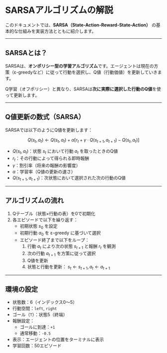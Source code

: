 # SARSAアルゴリズムの解説

このドキュメントでは、**SARSA（State-Action-Reward-State-Action）** の基本的な仕組みを実装方法とともに紹介します。

---

## SARSAとは？

SARSAは、**オンポリシー型の学習アルゴリズム**です。エージェントは現在の方策（ε-greedyなど）に従って行動を選択し、Q値（行動価値）を更新していきます。

Q学習（オフポリシー）と異なり、SARSAは**次に実際に選択した行動のQ値**を使って更新します。

---

## Q値更新の数式（SARSA）

SARSAでは以下のようにQ値を更新します：

$$
Q(s_t, a_t) \leftarrow Q(s_t, a_t) + \alpha \left[ r_t + \gamma \cdot Q(s_{t+1}, a_{t+1}) - Q(s_t, a_t) \right]
$$

- $Q(s_t, a_t)$：状態 $s_t$ において行動 $a_t$ を取ったときのQ値
- $r_t$：その行動によって得られる即時報酬
- $\gamma$：割引率（将来の報酬の影響度）
- $\alpha$：学習率（Q値の更新の速さ）
- $Q(s_{t+1}, a_{t+1})$：次状態において選択された次の行動のQ値

---

## アルゴリズムの流れ

1. Qテーブル（状態×行動の表）を0で初期化
2. 各エピソードで以下を繰り返す：
    - 初期状態 $s_0$ を設定
    - 初期行動 $a_0$ を ε-greedy に基づいて選択
    - エピソード終了まで以下をループ：
        1. 行動 $a_t$ により次の状態 $s_{t+1}$ と報酬 $r_t$ を観測
        2. 次の行動 $a_{t+1}$ を方策に従って選択
        3. Q値を更新
        4. 状態と行動を更新： $s_t \leftarrow s_{t+1}, a_t \leftarrow a_{t+1}$

---

## 環境の設定

- 状態数：6（インデックス0〜5）
- 行動空間：`left`, `right`
- ゴール（`T`）：状態5（終端）
- 報酬設定：
  - ゴールに到達：`+1`
  - 通常移動：`-0.5`
- 表示：エージェントの位置をターミナルに表示
- 学習回数：50エピソード